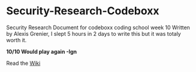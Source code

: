 # Security-Research-Codeboxx
Security Research Document for codeboxx coding school week 10
Written by Alexis Grenier, I slept 5 hours in 2 days to write this but it was totaly worth it. 

**10/10 Would play again -Ign**

Read the [Wiki](https://github.com/Ticass/Security-Research-Codeboxx/wiki)
